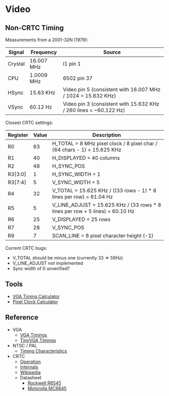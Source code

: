 # Video

## Non-CRTC Timing

Measurements from a 2001-32N (1979):

Signal | Frequency  | Source
-------|------------|----------
Crystal| 16.007 MHz | I1 pin 1
CPU    | 1.0009 MHz | 6502 pin 37
HSync  | 15.63 KHz  | Video pin 5 (consistent with 16.007 MHz / 1024 = 15.632 KHz)
VSync  | 60.12 Hz   | Video pin 3 (consistent with 15.632 KHz / 260 lines = ~60.122 Hz)

Closest CRTC settings:

Register | Value | Description
---------|-------|-----------------------------------------------
 R0      |   63  | H_TOTAL = 8 MHz pixel clock / 8 pixel char / (64 chars - 1) = 15.625 KHz
 R1      |   40  | H_DISPLAYED = 40 columns
 R2      |   48  | H_SYNC_POS
 R3[3:0] |    1  | H_SYNC_WIDTH = 1
 R3[7:4] |    5  | V_SYNC_WIDTH = 5
 R4      |   32  | V_TOTAL = 15.625 KHz / ((33 rows - 1) * 8 lines per row) = 61.04 Hz
 R5      |    5  | V_LINE_ADJUST = 15.625 KHz / (33 rows * 8 lines per row + 5 lines) = 60.10 Hz
 R6      |   25  | V_DISPLAYED = 25 rows
 R7      |   28  | V_SYNC_POS
 R9      |    7  | SCAN_LINE = 8 pixel character height (-1)

Current CRTC bugs:

* V_TOTAL should be minus one (currently 33 => 59Hz)
* V_LINE_ADJUST not implemented
* Sync width of 0 unverified?

## Tools

* [VGA Timing Calculator](https://www.epanorama.net/faq/vga2rgb/calc.html)
* [Pixel Clock Calculator](https://www.monitortests.com/pixelclock.php)

## Reference

* VGA
  * [VGA Timings](http://martin.hinner.info/vga/timing.html)
  * [TinyVGA Timings](http://www.tinyvga.com/vga-timing)
* NTSC / PAL
  * [Timing Characteristics](http://www.kolumbus.fi/pami1/video/pal_ntsc.html)
* CRTC
  * [Operation](http://www.6502.org/users/andre/hwinfo/crtc/crtc.html)
  * [Internals](http://www.6502.org/users/andre/hwinfo/crtc/internals/index.html)
  * [Wikipedia](https://en.wikipedia.org/wiki/Motorola_6845)
  * Datasheet
    * [Rockwell R6545](http://archive.6502.org/datasheets/rockwell_r6545-1_crtc.pdf)
    * [Motorolla MC6845](http://m.www.datasheets.pl/elementy_czynne/IC/MC6845.pdf)
